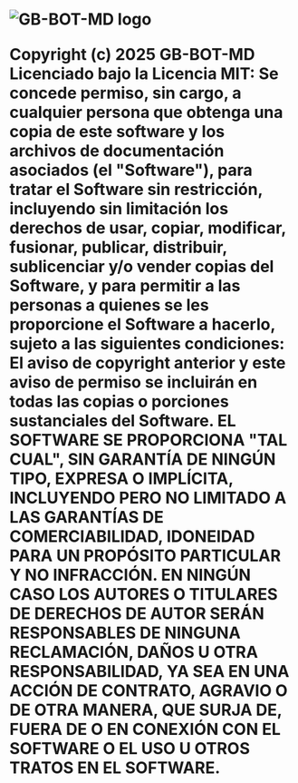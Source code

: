 <h1><img alt="GB-BOT-MD logo" src="https:                                                                                       
GB-BOT-MD es un proyecto que utiliza la biblioteca Baileys para interactuar con la API de WhatsApp Web.

     
Puedes encontrar más información sobre cómo utilizar GB-BOT-MD en nuestra documentación.

            
Si deseas apoyar financieramente a GB-BOT-MD, puedes hacerlo a través de [este enlace](https:                           

                             
Este proyecto no está afiliado, asociado, autorizado, respaldado por, o de ninguna manera oficialmente conectado con WhatsApp o cualquiera de sus subsidiarias o afiliados. El sitio web oficial de WhatsApp se puede encontrar en whatsapp.com. "WhatsApp" así como los nombres relacionados, marcas, emblemas e imágenes son marcas registradas de sus respectivos propietarios. Los mantenedores de GB-BOT-MD no aprueban el uso de esta aplicación en prácticas que violen los Términos de Servicio de WhatsApp.

          
Copyright (c) 2025 GB-BOT-MD
Licenciado bajo la Licencia MIT: Se concede permiso, sin cargo, a cualquier persona que obtenga una copia de este software y los archivos de documentación asociados (el "Software"), para tratar el Software sin restricción, incluyendo sin limitación los derechos de usar, copiar, modificar, fusionar, publicar, distribuir, sublicenciar y/o vender copias del Software, y para permitir a las personas a quienes se les proporcione el Software a hacerlo, sujeto a las siguientes condiciones: El aviso de copyright anterior y este aviso de permiso se incluirán en todas las copias o porciones sustanciales del Software. EL SOFTWARE SE PROPORCIONA "TAL CUAL", SIN GARANTÍA DE NINGÚN TIPO, EXPRESA O IMPLÍCITA, INCLUYENDO PERO NO LIMITADO A LAS GARANTÍAS DE COMERCIABILIDAD, IDONEIDAD PARA UN PROPÓSITO PARTICULAR Y NO INFRACCIÓN. EN NINGÚN CASO LOS AUTORES O TITULARES DE DERECHOS DE AUTOR SERÁN RESPONSABLES DE NINGUNA RECLAMACIÓN, DAÑOS U OTRA RESPONSABILIDAD, YA SEA EN UNA ACCIÓN DE CONTRATO, AGRAVIO O DE OTRA MANERA, QUE SURJA DE, FUERA DE O EN CONEXIÓN CON EL SOFTWARE O EL USO U OTROS TRATOS EN EL SOFTWARE.
